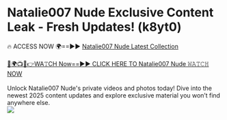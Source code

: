 # Natalie007 Nude Exclusive Content Leak - Fresh Updates! (k8yt0)

🔥 ACCESS NOW 🌍==►► <a href="https://tinyurl.com/yc657z5k" rel="nofollow">Natalie007 Nude Latest Collection</a>
<br><br>
[🔴🌍📺📱👉WA𝚃CH Now==►► CLICK HERE TO Natalie007 Nude 𝚆𝙰𝚃𝙲𝙷 NOW](https://tinyurl.com/yc657z5k)
<br><br>
Unlock Natalie007 Nude's private videos and photos today! Dive into the newest 2025 content updates and explore exclusive material you won’t find anywhere else.
<br>
<a href="https://tinyurl.com/yc657z5k" rel="nofollow" data-target="animated-image.originalLink"><img src="https://camo.githubusercontent.com/8a4f000d20f83aca3bf7ec5f350d767afa0574a8a352519fd8cfa583a6f93a33/68747470733a2f2f692e696d6775722e636f6d2f644a486b345a712e676966" data-canonical-src="https://i.imgur.com/dJHk4Zq.gif" style="max-width: 100%; display: inline-block;" data-target="animated-image.originalImage"></a>
<br>
